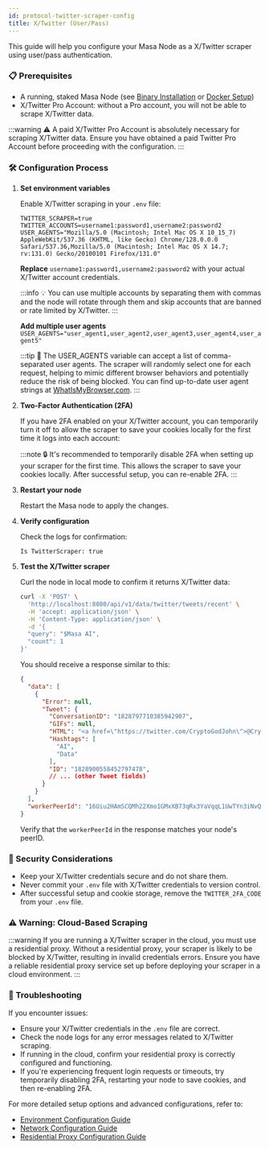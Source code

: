 ```yaml
---
id: protocol-twitter-scraper-config
title: X/Twitter (User/Pass)
---
```


This guide will help you configure your Masa Node as a X/Twitter scraper using user/pass authentication.

### 📋 Prerequisites

- A running, staked Masa Node (see [Binary Installation](./protocol-binary-installation.md) or [Docker Setup](./protocol-docker-setup.md))
- X/Twitter Pro Account: without a Pro account, you will not be able to scrape X/Twitter data. 

:::warning
⚠️ A paid X/Twitter Pro Account is absolutely necessary for scraping X/Twitter data. Ensure you have obtained a paid Twitter Pro Account before proceeding with the configuration.
:::

### 🛠️ Configuration Process

1. **Set environment variables**

   Enable X/Twitter scraping in your `.env` file:

   ```plaintext
   TWITTER_SCRAPER=true
   TWITTER_ACCOUNTS=username1:password1,username2:password2
   USER_AGENTS="Mozilla/5.0 (Macintosh; Intel Mac OS X 10_15_7) AppleWebKit/537.36 (KHTML, like Gecko) Chrome/128.0.0.0 Safari/537.36,Mozilla/5.0 (Macintosh; Intel Mac OS X 14.7; rv:131.0) Gecko/20100101 Firefox/131.0"
   ```

   **Replace** `username1:password1,username2:password2` with your actual X/Twitter account credentials.

   :::info
   💡 You can use multiple accounts by separating them with commas and the node will rotate through them and skip accounts that are banned or rate limited by X/Twitter.
   :::

   **Add multiple user agents** `USER_AGENTS="user_agent1,user_agent2,user_agent3,user_agent4,user_agent5"`

   :::tip
   🔄 The USER_AGENTS variable can accept a list of comma-separated user agents. The scraper will randomly select one for each request, helping to mimic different browser behaviors and potentially reduce the risk of being blocked. You can find up-to-date user agent strings at [WhatIsMyBrowser.com](https://www.whatismybrowser.com/guides/the-latest-user-agent/).
   :::

2. **Two-Factor Authentication (2FA)**

   If you have 2FA enabled on your X/Twitter account, you can temporarily turn it off to allow the scraper to save your cookies locally for the first time it logs into each account:

   :::note
   🔒 It's recommended to temporarily disable 2FA when setting up your scraper for the first time. This allows the scraper to save your cookies locally. After successful setup, you can re-enable 2FA.
   :::

3. **Restart your node**

   Restart the Masa node to apply the changes.

4. **Verify configuration**

   Check the logs for confirmation:

   ```
   Is TwitterScraper: true
   ```

5. **Test the X/Twitter scraper**

   Curl the node in local mode to confirm it returns X/Twitter data:
   ```bash
   curl -X 'POST' \
     'http://localhost:8080/api/v1/data/twitter/tweets/recent' \
     -H 'accept: application/json' \
     -H 'Content-Type: application/json' \
     -d '{
     "query": "$Masa AI",
     "count": 1
   }'
   ```

   You should receive a response similar to this:

   ```json
   {
     "data": [
       {
         "Error": null,
         "Tweet": {
           "ConversationID": "1828797710385942907",
           "GIFs": null,
           "HTML": "<a href=\"https://twitter.com/CryptoGodJohn\">@CryptoGodJohn</a> $MASA the leading token for <a href=\"https://twitter.com/hashtag/AI\">#AI</a> and <a href=\"https://twitter.com/hashtag/Data\">#Data</a> <br><a href=\"https://twitter.com/getmasafi\">@getmasafi</a>",
           "Hashtags": [
             "AI",
             "Data"
           ],
           "ID": "1828900558452797478",
           // ... (other Tweet fields)
         }
       }
     ],
     "workerPeerId": "16Uiu2HAmSCQMh22Xmo1GMxXB73qRx3YaVqqL1UwTYn3iNvQLjPB5"
   }
   ```

   Verify that the `workerPeerId` in the response matches your node's peerID.

### 🔐 Security Considerations

- Keep your X/Twitter credentials secure and do not share them.
- Never commit your `.env` file with X/Twitter credentials to version control.
- After successful setup and cookie storage, remove the `TWITTER_2FA_CODE` from your `.env` file.

### ⚠️ Warning: Cloud-Based Scraping

:::warning
If you are running a X/Twitter scraper in the cloud, you must use a residential proxy. Without a residential proxy, your scraper is likely to be blocked by X/Twitter, resulting in invalid credentials errors. Ensure you have a reliable residential proxy service set up before deploying your scraper in a cloud environment.
:::

### 🔧 Troubleshooting

If you encounter issues:
- Ensure your X/Twitter credentials in the `.env` file are correct.
- Check the node logs for any error messages related to X/Twitter scraping.
- If running in the cloud, confirm your residential proxy is correctly configured and functioning.
- If you're experiencing frequent login requests or timeouts, try temporarily disabling 2FA, restarting your node to save cookies, and then re-enabling 2FA.

For more detailed setup options and advanced configurations, refer to:
- [Environment Configuration Guide](./environment-configuration.md)
- [Network Configuration Guide](./network-configuration.md)
- [Residential Proxy Configuration Guide](./residential-proxy-configuration.md)